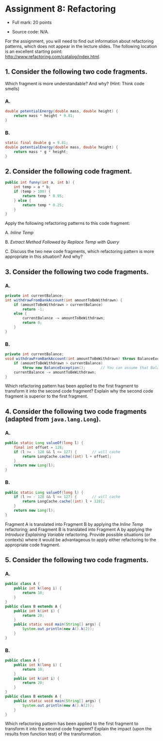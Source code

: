 # Assignment 8: Refactoring

  - Full mark: 20 points

  - Source code: N/A.

For the assignment, you will need to find out information about refactoring patterns, which does not appear in the
lecture slides. The following location is an excellent starting point: http://www.refactoring.com/catalog/index.html.


## 1. Consider the following two code fragments.

Which fragment is more understandable? And why? (Hint: Think code smells)

### A.

```java
double potentialEnergy(double mass, double height) {
    return mass * height * 9.81;
}
```

### B.

```java
static final double g = 9.81;
double potentialEnergy(double mass, double height) {
    return mass * g * height;
}
```


## 2. Consider the following code fragment.

```java
public int funny(int a, int b) {
    int temp = a * b;
    if (temp > 100) {
        return temp * 0.95;
    } else {
        return temp * 0.25;
    }
}
```

Apply the following refactoring patterns to this code fragment:

A. *Inline Temp*

B. *Extract Method Followed by Replace Temp with Query*

C. Discuss the two new code fragments, which refactoring pattern is more appropriate in this situation? And why?


## 3. Consider the following two code fragments.

### A.

```java
private int currentBalance;
int withdrawFromBankAccount(int amountToBeWithdrawn) {
    if (amountToBeWithdrawn > currentBalance)
        return -1;
    else {
        currentBalance -= amountToBeWithdrawn;
        return 0;
    }
}
```

### B.

```java
private int currentBalance;
void withdrawFromBankAccount(int amountToBeWithdrawn) throws BalanceException {
    if (amountToBeWithdrawn > currentBalance)
        throw new BalanceException();       // You can assume that BalanceException is defined
    currentBalance -= amountToBeWithdrawn;
}
```

Which refactoring pattern has been applied to the first fragment to transform it into the second code fragment? Explain
why the second code fragment is superior to the first fragment.


## 4. Consider the following two code fragments (adapted from `java.lang.Long`).

### A.

```java
public static Long valueOf(long l) {
    final int offset = 128;
    if (l >= - 128 && l <= 127) {       // will cache
        return LongCache.cache[(int) l + offset];
    }
    return new Long(l);
}
```

### B.

```java
public static Long valueOf(long l) {
    if (l >= - 128 && l <= 127) {       // will cache
        return LongCache.cache[(int) l + 128];
    }
    return new Long(l);
}
```

Fragment A is translated into Fragment B by applying the *Inline Temp* refactoring; and Fragment B is translated into
Fragment A by applying the *Introduce Explaining Variable* refactoring. Provide possible situations (or contexts) where
it would be advantageous to apply either refactoring to the appropriate code fragment.


## 5. Consider the following two code fragments.

### A.

```java
public class A {
    public int k(long i) {
        return 10;
    }
}
public class B extends A {
    public int k(int i) {
        return 20;
    }
    public static void main(String[] args) {
        System.out.println(new A().k(2));
    }
}
```

### B.

```java
public class A {
    public int k(long i) {
        return 10;
    }
    public int k(int i) {
        return 20;
    }
}
public class B extends A {
    public static void main(String[] args) {
        System.out.println(new A().k(2));
    }
}
```

Which refactoring pattern has been applied to the first fragment to transform it into the second code fragment? Explain
the impact (upon the results from function test) of the transformation.
